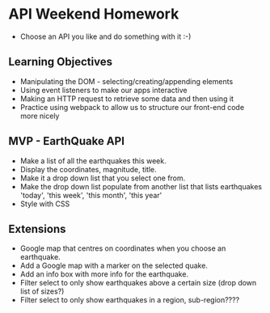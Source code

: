 # API Weekend Homework

- Choose an API you like and do something with it :-)

## Learning Objectives

- Manipulating the DOM - selecting/creating/appending elements
- Using event listeners to make our apps interactive
- Making an HTTP request to retrieve some data and then using it
- Practice using webpack to allow us to structure our front-end code more nicely

## MVP - EarthQuake API

- Make a list of all the earthquakes this week.
- Display the coordinates, magnitude, title.
- Make it a drop down list that you select one from.
- Make the drop down list populate from another list that lists earthquakes 'today', 'this week', 'this month', 'this year'
- Style with CSS

## Extensions

- Google map that centres on coordinates when you choose an earthquake.
- Add a Google map with a marker on the selected quake.
- Add an info box with more info for the earthquake.
- Filter select to only show earthquakes above a certain size (drop down list of sizes?)
- Filter select to only show earthquakes in a region, sub-region????
